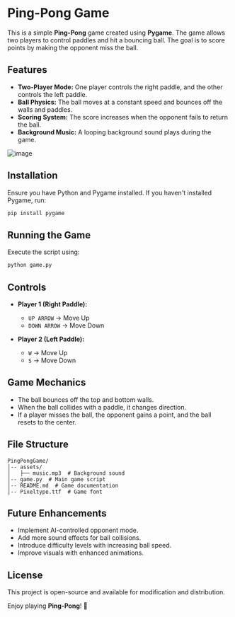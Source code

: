 # Ping-Pong Game

This is a simple **Ping-Pong** game created using **Pygame**. The game allows two players to control paddles and hit a bouncing ball. The goal is to score points by making the opponent miss the ball.

## Features

- **Two-Player Mode:** One player controls the right paddle, and the other controls the left paddle.
- **Ball Physics:** The ball moves at a constant speed and bounces off the walls and paddles.
- **Scoring System:** The score increases when the opponent fails to return the ball.
- **Background Music:** A looping background sound plays during the game.

![image](https://github.com/user-attachments/assets/a1a4267b-1305-4fdd-b396-c8fdf4cf18a1)


## Installation

Ensure you have Python and Pygame installed. If you haven't installed Pygame, run:
```sh
pip install pygame
```

## Running the Game
Execute the script using:
```sh
python game.py
```

## Controls
- **Player 1 (Right Paddle):**
  - `UP ARROW` → Move Up
  - `DOWN ARROW` → Move Down

- **Player 2 (Left Paddle):**
  - `W` → Move Up
  - `S` → Move Down

## Game Mechanics
- The ball bounces off the top and bottom walls.
- When the ball collides with a paddle, it changes direction.
- If a player misses the ball, the opponent gains a point, and the ball resets to the center.

## File Structure
```
PingPongGame/
│-- assets/
│   ├── music.mp3  # Background sound
│-- game.py  # Main game script
│-- README.md  # Game documentation
│-- Pixeltype.ttf  # Game font
```

## Future Enhancements
- Implement AI-controlled opponent mode.
- Add more sound effects for ball collisions.
- Introduce difficulty levels with increasing ball speed.
- Improve visuals with enhanced animations.

## License
This project is open-source and available for modification and distribution.

Enjoy playing **Ping-Pong**! 🏓

